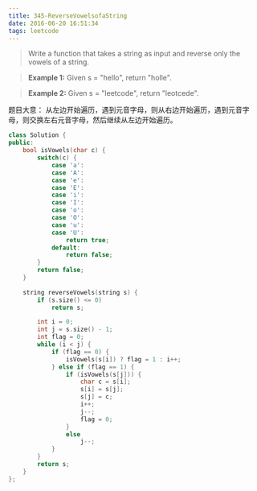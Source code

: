 ```yaml
---
title: 345-ReverseVowelsofaString
date: 2016-06-20 16:51:34
tags: leetcode
---
```


>Write a function that takes a string as input and reverse only the vowels of a string.

>**Example 1:**
Given s = "hello", return "holle".

>**Example 2:**
Given s = "leetcode", return "leotcede".

题目大意：
从左边开始遍历，遇到元音字母，则从右边开始遍历，遇到元音字母，则交换左右元音字母，然后继续从左边开始遍历。

```c++
class Solution {
public:
    bool isVowels(char c) {
        switch(c) {
            case 'a':
            case 'A':
            case 'e':
            case 'E':
            case 'i':
            case 'I':
            case 'o':
            case 'O':
            case 'u':
            case 'U':
                return true;
            default:
                return false;
        }
        return false;
    }
    
    string reverseVowels(string s) {
        if (s.size() <= 0)
            return s;

        int i = 0;
        int j = s.size() - 1;
        int flag = 0;
        while (i < j) {
            if (flag == 0) {
                isVowels(s[i]) ? flag = 1 : i++;
            } else if (flag == 1) {
                if (isVowels(s[j])) {
                    char c = s[i];
                    s[i] = s[j];
                    s[j] = c;
                    i++;
                    j--;
                    flag = 0;
                }
                else
                    j--;
            }
        }
        return s;
    }
};
```
